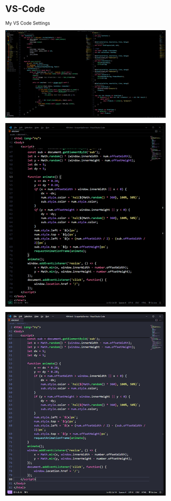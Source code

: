 # VS-Code
My VS Code Settings

![Скриншот](https://github.com/Nikita55612/VS-Code/blob/main/view/Screenshot_1.png)  


![Скриншот](https://github.com/Nikita55612/VS-Code/blob/main/view/Screenshot_2.png)  


![Скриншот](https://github.com/Nikita55612/VS-Code/blob/main/view/Screenshot.png)  



